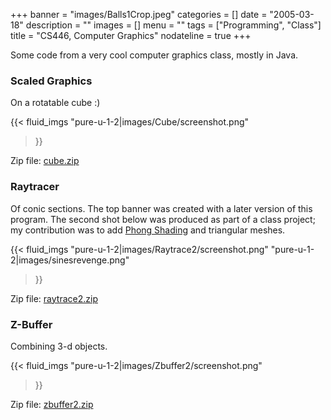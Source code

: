+++
banner = "images/Balls1Crop.jpeg"
categories = []
date = "2005-03-18"
description = ""
images = []
menu = ""
tags = ["Programming", "Class"]
title = "CS446, Computer Graphics"
nodateline = true
+++

Some code from a very cool computer graphics class, mostly in Java.

<!--more-->

### Scaled Graphics

On a rotatable cube :)

 {{< fluid_imgs 
  "pure-u-1-2|images/Cube/screenshot.png" 
>}}

Zip file: [cube.zip](images/cube.zip)



### Raytracer

Of conic sections. The top banner was created with a later version of this program. 
The second shot below was produced as part of a class project; 
my contribution was to
add [Phong Shading](https://en.wikipedia.org/wiki/Phong_shading) and triangular meshes.


 {{< fluid_imgs 
  "pure-u-1-2|images/Raytrace2/screenshot.png" 
  "pure-u-1-2|images/sinesrevenge.png" 
>}}

Zip file: [raytrace2.zip](images/raytrace2.zip)




### Z-Buffer

Combining 3-d objects.


 {{< fluid_imgs 
  "pure-u-1-2|images/Zbuffer2/screenshot.png" 
>}}

Zip file: [zbuffer2.zip](images/zbuffer2.zip)






